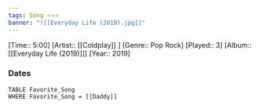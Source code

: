 ```yaml
---
tags: Song ⭐⭐⭐ 
banner: "![[Everyday Life (2019).jpg]]"
---
```

[Time:: 5:00]
[Artist:: [[Coldplay]] ]
[Genre:: Pop Rock]
[Played:: 3]
[Album:: [[Everyday Life (2019)]]]
[Year:: 2019]
### Dates
````dataview
TABLE Favorite_Song
WHERE Favorite_Song = [[Daddy]]
````